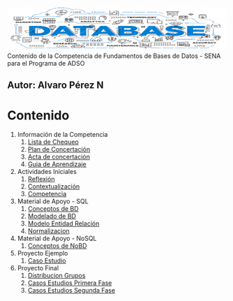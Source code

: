 <img src="https://github.com/aperezn298/FundBDSENA/blob/main/01_InfoCompetencia_3147910/BannerPrincipal.png" alt="Logo de GitHub" width="600" height="100">
Contenido de la Competencia de Fundamentos de Bases de Datos - SENA para el Programa de ADSO

**Autor:** Alvaro Pérez N
---

# Contenido
1. Información de la Competencia
    1. [Lista de Chequeo](https://github.com/aperezn298/FundBDSENA/blob/main/01_InfoCompetencia_3147910/LCFundamentosBDV023147910.pdf)
    2. [Plan de Concertación](https://github.com/aperezn298/FundBDSENA/blob/main/01_InfoCompetencia_3147910/PlanConcertado3147910.pdf)
    3. [Acta de concertación](https://github.com/aperezn298/FundBDSENA/blob/main/01_InfoCompetencia_3147910/ActaConcertacion3147910.pdf) 
    4. [Guia de Aprendizaje](https://github.com/aperezn298/FundBDSENA/blob/main/01_InfoCompetencia_3147910/GuiaAprendizajeFundBD3147910.pdf)
2. Actividades Iniciales
    1. [Reflexión](https://aperezn298.github.io/FundBDSENA/02_ActividadesIniciales/01ActReflexionInicial/01ActividadReflexionInicial.html)
    2. [Contextualización](https://aperezn298.github.io/FundBDSENA/02_ActividadesIniciales/02ActContextualizacion/02ActividadContextualizacion.html)
    3. [Competencia](https://github.com/aperezn298/FundBDSENA/blob/main/02_ActividadesIniciales/03ContextualizacionFundBD.pdf)
3. Material de Apoyo - SQL
    1. [Conceptos de BD](https://github.com/aperezn298/FundBDSENA/blob/main/03_MaterialApoyo/01ConceptosBasesDatos.pdf)
    2. [Modelado de BD](https://github.com/aperezn298/FundBDSENA/blob/main/03_MaterialApoyo/02ModeladoBasesDatos.pdf)
    3. [Modelo Entidad Relación](https://github.com/aperezn298/FundBDSENA/blob/main/03_MaterialApoyo/03MERBD.pdf)
    4. [Normalizacion](https://github.com/aperezn298/FundBDSENA/blob/main/03_MaterialApoyo/03MERBD.pdf)
3. Material de Apoyo - NoSQL
    1. [Conceptos de NoBD](https://github.com/aperezn298/FundBDSENA/blob/main/03_MaterialApoyo/07FundamentosBDNoSQL.pdf)
4. Proyecto Ejemplo
    1. [Caso Estudio](https://github.com/aperezn298/FundBDSENA/blob/main/05__CasoEstudioEjemplo/CasoEstudioEjemplo.pdf)
5. Proyecto Final
    1. [Distribucion Grupos](https://github.com/aperezn298/FundBDSENA/blob/main/04_ProyectoFinal/GruposTrabajoV02.pdf)
    2. [Casos Estudios Primera Fase](https://github.com/aperezn298/FundBDSENA/blob/main/04_ProyectoFinal/CasoEstudioProyecto.pdf)
    3. [Casos Estudios Segunda Fase](https://github.com/aperezn298/FundBDSENA/blob/main/04_ProyectoFinal/CasoEstudioProyectoFinal.pdf)